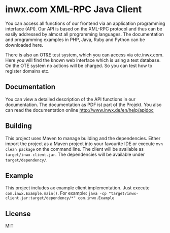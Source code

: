 inwx.com XML-RPC Java Client
=========
You can access all functions of our frontend via an application programming interface (API). Our API is based on the XML-RPC protocol and thus can be easily addressed by almost all programming languages. The documentation and programming examples in PHP, Java, Ruby and Python can be downloaded here.

There is also an OT&E test system, which you can access via ote.inwx.com. Here you will find the known web interface which is using a test database. On the OTE system no actions will be charged. So you can test how to register domains etc.

Documentation
------
You can view a detailed description of the API functions in our documentation. The documentation as PDF ist part of the Projekt. You also can read the documentation online http://www.inwx.de/en/help/apidoc

Building
--------
This project uses Maven to manage building and the dependencies.  Either import the project as a Maven project into your favourite IDE or execute `mvn clean package` on the command line.  The client will be available as `target/inwx-client.jar`.  The dependencies will be available under `target/dependency/`.

Example
-------
This project includes ax example client implementation.  Just execute `com.inwx.Example.main()`.  For example: `java -cp "target/inwx-client.jar:target/dependency/*" com.inwx.Example`

License
----
MIT

